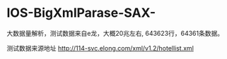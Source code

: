 IOS-BigXmlParase-SAX-
=================

大数据量解析，测试数据来自e龙，大概20兆左右,
643623行，64361条数据。

测试数据来源地址 http://114-svc.elong.com/xml/v1.2/hotellist.xml

